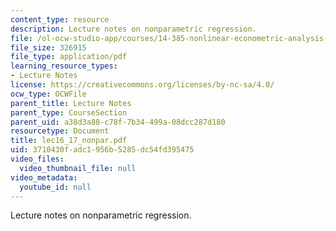 ```yaml
---
content_type: resource
description: Lecture notes on nonparametric regression.
file: /ol-ocw-studio-app/courses/14-385-nonlinear-econometric-analysis-fall-2007/3710430fadc1956b5285dc54fd395475_lec16_17_nonpar.pdf
file_size: 326915
file_type: application/pdf
learning_resource_types:
- Lecture Notes
license: https://creativecommons.org/licenses/by-nc-sa/4.0/
ocw_type: OCWFile
parent_title: Lecture Notes
parent_type: CourseSection
parent_uid: a38d3a88-c78f-7b34-499a-08dcc287d180
resourcetype: Document
title: lec16_17_nonpar.pdf
uid: 3710430f-adc1-956b-5285-dc54fd395475
video_files:
  video_thumbnail_file: null
video_metadata:
  youtube_id: null
---
```

Lecture notes on nonparametric regression.